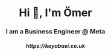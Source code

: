 <h1 align="center">Hi 👋, I'm Ömer</h1>
<h3 align="center">I am a Business Engineer @ Meta</h3>
<h5 align="center">https://kayabasi.co.uk</h5>
